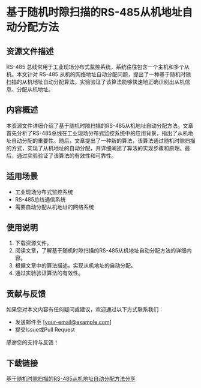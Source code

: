 # 基于随机时隙扫描的RS-485从机地址自动分配方法

## 资源文件描述

RS-485 总线常用于工业现场分布式监控系统，系统往往包含一个主机和多个从机。本文针对 RS-485 从机的网络地址自动分配问题，提出了一种基于随机时隙扫描的从机地址自动分配算法。实验验证了该算法能够快速地正确识别出从机信息、分配从机地址。

## 内容概述

本资源文件详细介绍了基于随机时隙扫描的RS-485从机地址自动分配方法。文章首先分析了RS-485总线在工业现场分布式监控系统中的应用背景，指出了从机地址自动分配的重要性。随后，文章提出了一种新的算法，该算法通过随机时隙扫描的方式，实现了从机地址的自动分配，并详细阐述了算法的实现步骤和原理。最后，通过实验验证了该算法的有效性和可靠性。

## 适用场景

- 工业现场分布式监控系统
- RS-485总线通信系统
- 需要自动分配从机地址的网络系统

## 使用说明

1. 下载资源文件。
2. 阅读文章，了解基于随机时隙扫描的RS-485从机地址自动分配方法的详细内容。
3. 根据文章中的算法描述，实现从机地址的自动分配。
4. 通过实验验证算法的有效性。

## 贡献与反馈

如果您对本文内容有任何疑问或建议，欢迎通过以下方式联系我们：

- 发送邮件至 [your-email@example.com]
- 提交Issue或Pull Request

感谢您的支持与反馈！

## 下载链接

[基于随机时隙扫描的RS-485从机地址自动分配方法分享](https://pan.quark.cn/s/56514f577f5f)